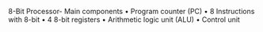 8-Bit Processor-
Main components
•	Program counter (PC)
•	8 Instructions with 8-bit
•	4 8-bit registers
•	Arithmetic logic unit (ALU)
•	Control unit
